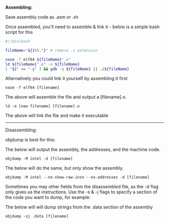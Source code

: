
**Assembling:**

Save assembly code as .asm or .sh 

Once assembled, you'll need to assemble & link it - below is a simple bash script for this 

```bash
#!/bin/bash

fileName="${1%%.*}" # remove .s extension

nasm -f elf64 ${fileName}".s"
ld ${fileName}".o" -o ${fileName}
[ "$2" == "-g" ] && gdb -q ${fileName} || ./${fileName}
```

Alternatively you could link it yourself by assembling it first

	nasm -f elf64 [filename]

The above will assemble the file and output a [filename].o. 

	ld -o [new filename] [filename].o

The above will link the file and make it executable

-----------------------------------------

Disassembling: 

objdump is best for this: 

The below will output the assembly, the addresses, and the machine code. 

	objdump -M intel -d [filename]
	
The below will do the same, but only show the assembly. 

	objdump -M intel --no-show-raw-insn --no-addresses -d [filename]

Sometimes you may other fields from the disassembled file, as the -d flag only gives us the instructions. Use the -s & -j flags to specify a section of the code you want to dump, for example: 

The below will will dump strings from the .data section of the assembly

	objdump -sj .data [filename]


